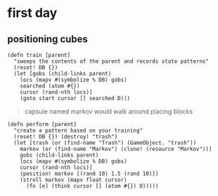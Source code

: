 # first day

## positioning cubes

	(defn train [parent]
	  "sweeps the contents of the parent and records state patterns"
	  (reset! DB {})
	  (let [gobs (child-links parent)
	    locs (mapv #(symbolize % DB) gobs)
	    searched (atom #{})
	    cursor (rand-nth locs)]
	    (goto start cursor [] searched D)))

> capsule named markov would walk around placing blocks

	(defn perform [parent]
	  "create a pattern based on your training"
	  (reset! DB {}) (destroy! "trash")
	  (let [trash (or (find-name "Trash") (GameObject. "trash"))
	    markov (or (find-name "Markov") (clone! (resource "Markov")))
	    gobs (child-links parent)
	    locs (mapv #(symbolize % DB) gobs)
	    cursor (rand-nth locs)]
	    (position! markov [(rand 10) 1.5 (rand 10)])
	    (stroll markov (mapv float cursor)
	      (fn [e] (think cursor [] (atom #{}) D)))))